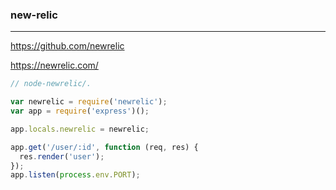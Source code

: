 ### new-relic
---
https://github.com/newrelic

https://newrelic.com/

```js
// node-newrelic/.

var newrelic = require('newrelic');
var app = require('express')();

app.locals.newrelic = newrelic;

app.get('/user/:id', function (req, res) {
  res.render('user');
});
app.listen(process.env.PORT);
```

```
```

```
```


